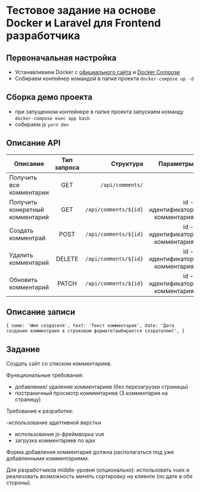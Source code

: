 # Тестовое задание на основе Docker и Laravel для Frontend разработчика

## Первоначальная настройка

-   Устанавливаем Docker c [официального сайта](https://www.docker.com/products/docker-desktop) и [Docker Compose](https://docs.docker.com/compose/install/)
-   Собираем контейнер командой в папке проекта `docker-compose up -d`

## Сборка демо проекта

-   при запущенном контейнере в папке проекта запускаем команду `docker-compose exec app bash`
-   собираем js `yarn dev`

## Описание API

| Описание                        | Тип запроса |             Структура |                      Параметры |
| ------------------------------- | :---------: | --------------------: | -----------------------------: |
| Получить все комментарии        |     GET     |      `/api/comments/` |                                |
| Получить конкретный комментарий |     GET     | `/api/comments/${id}` | id - идентификатор комментария |
| Создать комментрай              |    POST     | `/api/comments/${id}` | id - идентификатор комментария |
| Удалить комментарий             |   DELETE    | `/api/comments/${id}` | id - идентификатор комментария |
| Обновить комментарий            |    PATCH    | `/api/comments/${id}` | id - идентификатор комментария |

## Описание записи

`{ name: 'Имя создателя', text: 'Текст комментария', date: 'Дата создания комментраия в строковом формате(выбирается создателем)', }`

## Задание

Создать сайт со списком комментариев.

Функциональные требования:

-   добавление/ удаление комментариев (без перезагрузки страницы)
-   постраничный просмотр комментариев (3 комментария на страницу)

Требование к разработке:

-использование адаптивной верстки

-   использование js-фреймворка vue
-   загрузка комментариев по ajax

Форма добавления комментария должна располагаться под уже добавленными комментариями.

Для разработчиков middle-уровня (опционально): использовать vuex и реализовать возможность менять сортировку на клиенте (по дате в обе стороны).

